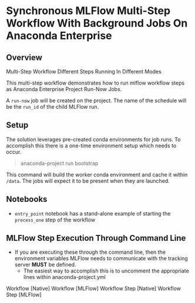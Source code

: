 # Synchronous MLFlow Multi-Step Workflow With Background Jobs On Anaconda Enterprise

## Overview


Multi-Step Workflow
Different Steps Running In Different Modes


This multi-step workflow demonstrates how to run mlflow workflow steps as Anaconda Enterprise Project Run-Now Jobs.



A `run-now` job will be created on the project.  The name of the schedule will be the `run_id` of the child MLFlow run.

## Setup
The solution leverages pre-created conda environments for job runs. To accomplish this there is a one-time environment setup which needs to occur.

> anaconda-project run bootstrap

This command will build the worker conda environment and cache it within `/data`.  The jobs will expect it to be present when they are launched.


## Notebooks

* `entry_point` notebook has a stand-alone example of starting the `process_one` step of the workflow

## MLFlow Step Execution Through Command Line

* If you are executing these through the command line, then the environment variables MLFlow needs to communicate with the tracking server **MUST** be defined.
  * The easiest way to accomplish this is to uncomment the appropriate lines within anaconda-project.yml

  



Workflow [Native]
Workflow [MLFlow]
Workflow Step [Native]
Workflow Step [MLFlow]

